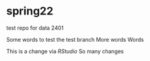 # spring22
test repo for data 2401

Some words to test the test branch
More words
Words

This is a change via *RStudio*
So many changes
